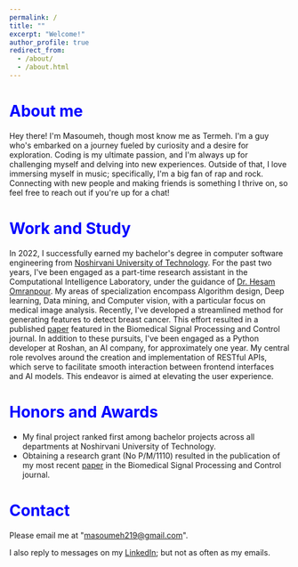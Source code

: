 ```yaml
---
permalink: /
title: ""
excerpt: "Welcome!"
author_profile: true
redirect_from: 
  - /about/
  - /about.html
---
```


<span style="color:blue">About me</span>
======
Hey there! I'm Masoumeh, though most know me as Termeh. I'm a guy who's embarked on a journey fueled by curiosity and a desire for exploration. Coding is my ultimate passion, and I'm always up for challenging myself and delving into new experiences. Outside of that, I love immersing myself in music; specifically, I'm a big fan of rap and rock. Connecting with new people and making friends is something I thrive on, so feel free to reach out if you're up for a chat!

<span style="color:blue">Work and Study</span>
======
In 2022, I successfully earned my bachelor's degree in computer software engineering from [Noshirvani University of Technology](https://nit.ac.ir/en). For the past two years, I've been engaged as a part-time research assistant in the Computational Intelligence Laboratory, under the guidance of [Dr. Hesam Omranpour](https://web.nit.ac.ir/~h.omranpour/index.html?LANG=En). My areas of specialization encompass Algorithm design, Deep learning, Data mining, and Computer vision, with a particular focus on medical image analysis. Recently, I've developed a streamlined method for generating features to detect breast cancer. This effort resulted in a published [paper](https://doi.org/10.1016/j.bspc.2023.105382) featured in the Biomedical Signal Processing and Control journal. 
In addition to these pursuits, I've been engaged as a Python developer at Roshan, an AI company, for approximately one year. My central role revolves around the creation and implementation of RESTful APIs, which serve to facilitate smooth interaction between frontend interfaces and AI models. This endeavor is aimed at elevating the user experience.

<span style="color:blue">Honors and Awards</span>
======
- My final project ranked first among bachelor projects across all departments at Noshirvani University of Technology.
- Obtaining a research grant (No P/M/1110) resulted in the publication of my most recent [paper](https://doi.org/10.1016/j.bspc.2023.105382) in the Biomedical Signal Processing and Control journal.

<span style="color:blue">Contact</span>
======
Please email me at "masoumeh219@gmail.com".

I also reply to messages on my [LinkedIn](https://www.linkedin.com/in/masoumehtaheri); but not as often as my emails.
